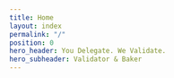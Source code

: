 ```yaml
---
title: Home
layout: index
permalink: "/"
position: 0
hero_header: You Delegate. We Validate.
hero_subheader: Validator & Baker
---
```


